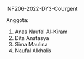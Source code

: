 INF206-2022-DY3-CoUrgent

Anggota:
1. Anas Naufal Al-Kiram
2. Dita Anatasya
3. Sima Maulina
4. Naufal Alkhalis